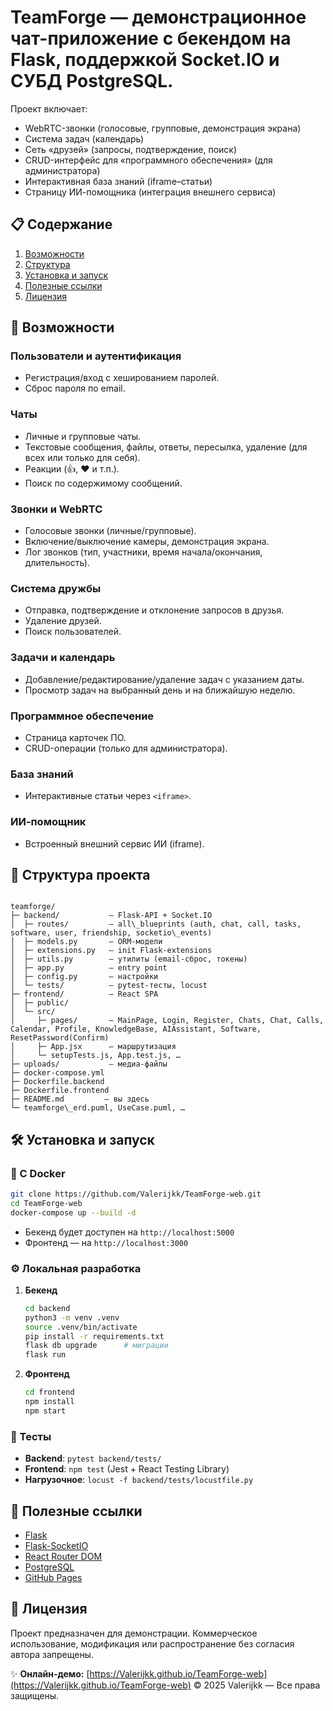 # **TeamForge** — демонстрационное чат-приложение с бекендом на Flask, поддержкой Socket.IO и СУБД PostgreSQL. 
Проект включает:
- WebRTC-звонки (голосовые, групповые, демонстрация экрана)  
- Система задач (календарь)  
- Сеть «друзей» (запросы, подтверждение, поиск)  
- CRUD-интерфейс для «программного обеспечения» (для администратора)  
- Интерактивная база знаний (iframe–статьи)  
- Страницу ИИ-помощника (интеграция внешнего сервиса)  

## 📋 Содержание

1. [Возможности](#-возможности)  
2. [Структура](#-структура-проекта)  
3. [Установка и запуск](#-установка-и-запуск)  
4. [Полезные ссылки](#-полезные-ссылки)  
5. [Лицензия](#-лицензия)  

## 🚀 Возможности

### Пользователи и аутентификация
- Регистрация/вход с хешированием паролей.  
- Сброс пароля по email.

### Чаты
- Личные и групповые чаты.  
- Текстовые сообщения, файлы, ответы, пересылка, удаление (для всех или только для себя).  
- Реакции (👍, ❤️ и т.п.).  
- Поиск по содержимому сообщений.

### Звонки и WebRTC
- Голосовые звонки (личные/групповые).  
- Включение/выключение камеры, демонстрация экрана.  
- Лог звонков (тип, участники, время начала/окончания, длительность).

### Система дружбы
- Отправка, подтверждение и отклонение запросов в друзья.  
- Удаление друзей.  
- Поиск пользователей.

### Задачи и календарь
- Добавление/редактирование/удаление задач с указанием даты.  
- Просмотр задач на выбранный день и на ближайшую неделю.

### Программное обеспечение
- Страница карточек ПО.  
- CRUD-операции (только для администратора).

### База знаний
- Интерактивные статьи через `<iframe>`.

### ИИ-помощник
- Встроенный внешний сервис ИИ (iframe).

## 📂 Структура проекта

```

teamforge/
├─ backend/           — Flask-API + Socket.IO
│  ├─ routes/         — all\_blueprints (auth, chat, call, tasks, software, user, friendship, socketio\_events)
│  ├─ models.py       — ORM-модели
│  ├─ extensions.py   — init Flask-extensions
│  ├─ utils.py        — утилиты (email-сброс, токены)
│  ├─ app.py          — entry point
│  ├─ config.py       — настройки
│  └─ tests/          — pytest-тесты, locust
├─ frontend/          — React SPA
│  ├─ public/
│  └─ src/
│     ├─ pages/       — MainPage, Login, Register, Chats, Chat, Calls, Calendar, Profile, KnowledgeBase, AIAssistant, Software, ResetPassword(Confirm)
│     ├─ App.jsx      — маршрутизация
│     └─ setupTests.js, App.test.js, …
├─ uploads/           — медиа-файлы
├─ docker-compose.yml
├─ Dockerfile.backend
├─ Dockerfile.frontend
├─ README.md         — вы здесь
└─ teamforge\_erd.puml, UseCase.puml, …
```

## 🛠 Установка и запуск

### 🚚 С Docker

```bash
git clone https://github.com/Valerijkk/TeamForge-web.git
cd TeamForge-web
docker-compose up --build -d
```

* Бекенд будет доступен на `http://localhost:5000`
* Фронтенд — на `http://localhost:3000`

### ⚙️ Локальная разработка

1. **Бекенд**

   ```bash
   cd backend
   python3 -m venv .venv
   source .venv/bin/activate
   pip install -r requirements.txt
   flask db upgrade      # миграции
   flask run
   ```

2. **Фронтенд**

   ```bash
   cd frontend
   npm install
   npm start
   ```

### 🧪 Тесты

* **Backend**: `pytest backend/tests/`
* **Frontend**: `npm test` (Jest + React Testing Library)
* **Нагрузочное**: `locust -f backend/tests/locustfile.py`

## 🔗 Полезные ссылки

* [Flask](https://flask.palletsprojects.com/)
* [Flask-SocketIO](https://flask-socketio.readthedocs.io/)
* [React Router DOM](https://reactrouter.com/)
* [PostgreSQL](https://www.postgresql.org/)
* [GitHub Pages](https://pages.github.com/)

## 📄 Лицензия

Проект предназначен для демонстрации.
Коммерческое использование, модификация или распространение без согласия автора запрещены.

✨ **Онлайн-демо:** [https://Valerijkk.github.io/TeamForge-web](https://Valerijkk.github.io/TeamForge-web)
© 2025 Valerijkk — Все права защищены.
